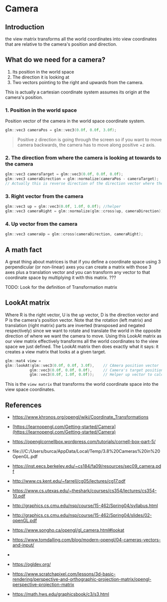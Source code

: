 # Camera

## Introduction
the view matrix transforms all the world coordinates into view coordinates that are relative to the camera's position and direction.

## What do we need for a camera?
1. Its position in the world space
2. The direction it is looking at
3. Two vectors pointing to the right and upwards from the camera.

This is actually a cartesian coordinate system assumes its origin at the camera's position.

### 1. Position in the world space
Position vector of the camera in the world space coordinate system.
```cpp
glm::vec3 cameraPos = glm::vec3(0.0f, 0.0f, 3.0f);
```
> Positive z direction is going through the screen so if you want to move camera backwards, the camera has to move along positive +z axis.

### 2. The direction from where the camera is looking at towards to the camera

```cpp
glm::vec3 cameraTarget = glm::vec3(0.0f, 0.0f, 0.0f);
glm::vec3 cameraDirection = glm::normalize(cameraPos - cameraTarget);
// Actually this is reverse direction of the direction vector where the camera is looking at so cameraDirection vector here is pointing from origin towards the camera.
```

### 3. Right vector from the camera
```cpp
glm::vec3 up = glm::vec3(0.0f, 1.0f, 0.0f); //helper
glm::vec3 cameraRight = glm::normalize(glm::cross(up, cameraDirection));
```

### 4. Up vector from the camera
```cpp
glm::vec3 cameraUp = glm::cross(cameraDirection, cameraRight);
```

## A math fact
A great thing about matrices is that if you define a coordinate space using 3 perpendicular (or non-linear) axes you can create a matrix with those 3 axes plus a translation vector and you can transform any vector to that coordinate space by multiplying it with this matrix. ???

TODO: Look for the definition of Transformation matrix

## LookAt matrix
Where R is the right vector, U is the up vector, D is the direction vector and P is the camera's position vector. Note that the rotation (left matrix) and translation (right matrix) parts are inverted (transposed and negated respectively) since we want to rotate and translate the world in the opposite direction of where we want the camera to move. Using this LookAt matrix as our view matrix effectively transforms all the world coordinates to the view space we just defined. The LookAt matrix then does exactly what it says: it creates a view matrix that looks at a given target.

```cpp
glm::mat4 view = 
glm::lookAt(glm::vec3(0.0f, 0.0f, 3.0f),    // CAmera position vector
  		   glm::vec3(0.0f, 0.0f, 0.0f),     // Camera's target position
  		   glm::vec3(0.0f, 1.0f, 0.0f));    // Helper up vector to calculate the camera's right vector
```

This is the `view matrix` that transforms the world coordinate space into the view space coordinates.

## References
- https://www.khronos.org/opengl/wiki/Coordinate_Transformations
- [https://learnopengl.com/Getting-started/Camera](https://learnopengl.com/Getting-started/Camera)
- https://openglcornellbox.wordpress.com/tutorials/cornell-box-part-5/
- file:///C:/Users/burca/AppData/Local/Temp/3.8%20Cameras%20in%20OpenGL.pdf
- https://inst.eecs.berkeley.edu/~cs184/fa09/resources/sec09_camera.pdf
- http://www.cs.kent.edu/~farrell/cg05/lectures/cg17.pdf
- https://www.cs.utexas.edu/~theshark/courses/cs354/lectures/cs354-10.pdf
- http://graphics.cs.cmu.edu/nsp/course/15-462/Spring04/syllabus.html
- http://graphics.cs.cmu.edu/nsp/course/15-462/Spring04/slides/02-openGL.pdf

- https://www.songho.ca/opengl/gl_camera.html#lookat
- https://www.tomdalling.com/blog/modern-opengl/04-cameras-vectors-and-input/
- 

- https://ogldev.org/
- https://www.scratchapixel.com/lessons/3d-basic-rendering/perspective-and-orthographic-projection-matrix/opengl-perspective-projection-matrix
- https://math.hws.edu/graphicsbook/c3/s3.html


